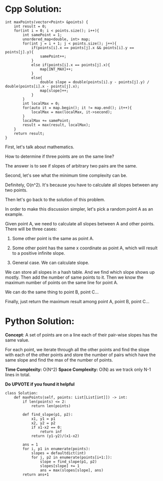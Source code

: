 # Cpp Solution:
    int maxPoints(vector<Point> &points) {
        int result = 0;
        for(int i = 0; i < points.size(); i++){
            int samePoint = 1;
            unordered_map<double, int> map;
            for(int j = i + 1; j < points.size(); j++){
                if(points[i].x == points[j].x && points[i].y == points[j].y){
                    samePoint++;
                }
                else if(points[i].x == points[j].x){
                    map[INT_MAX]++;
                }
                else{
                    double slope = double(points[i].y - points[j].y) / double(points[i].x - points[j].x);
                    map[slope]++;
                }
            }
            int localMax = 0;
            for(auto it = map.begin(); it != map.end(); it++){
                localMax = max(localMax, it->second);
            }
            localMax += samePoint;
            result = max(result, localMax);
        }
        return result;
    }

First, let's talk about mathematics.

How to determine if three points are on the same line?

The answer is to see if slopes of arbitrary two pairs are the same.

Second, let's see what the minimum time complexity can be.

Definitely, O(n^2). It's because you have to calculate all slopes between any two points. 

Then let's go back to the solution of this problem.

In order to make this discussion simpler, let's pick a random point A as an example.

Given point A, we need to calculate all slopes between A and other points. There will be three cases:

1. Some other point is the same as point A.

2. Some other point has the same x coordinate as point A, which will result to a positive infinite slope.

3. General case. We can calculate slope.

We can store all slopes in a hash table. And we find which slope shows up mostly. Then add the number of same points to it. Then we know the maximum number of points on the same line for point A.

We can do the same thing to point B, point C...

Finally, just return the maximum result among point A, point B, point C...


# Python Solution:
**Concept**: A set of points are on a line each of their pair-wise slopes has the same value.

For each point, we iterate through all the other points and find the slope with each of the other points and store the number of pairs which have the same slope and find the max of the number of points.

**Time Complexity:** O(N^2)
**Space Complexity:** O(N) as we track only N-1 lines in total.

**Do UPVOTE if you found it helpful**

```
class Solution:
    def maxPoints(self, points: List[List[int]]) -> int:
        if len(points) <= 2:
            return len(points)
        
        def find_slope(p1, p2):
            x1, y1 = p1
            x2, y2 = p2
            if x1-x2 == 0:
                return inf
            return (y1-y2)/(x1-x2)
        
        ans = 1
        for i, p1 in enumerate(points):
            slopes = defaultdict(int)
            for j, p2 in enumerate(points[i+1:]):
                slope = find_slope(p1, p2)
                slopes[slope] += 1
                ans = max(slopes[slope], ans)
        return ans+1
```